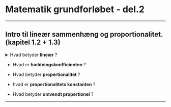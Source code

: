 # Matematik grundforløbet - del.2

---

##  Intro til lineær sammenhæng og proportionalitet. (kapitel 1.2 + 1.3)


<details>
  <summary>Hvad betyder <b>lineær</b> ?</summary>

  Hvis et udtryk kan skrives på formen nedenfor, hvor kun a og b er konstanter, siges den at være lineær:   

  <math display="block"> 
  <mrow>
    <mi>y</mi>
    <mo>=</mo>
    <mi>a</mi>
    <mo>&#x2022;</mo>
    <mi>x</mi>
    <mo>+</mo>
    <mi>b</mi>

  </math>
  
    

</details>

- Hvad er **hældningskoefficienten** ?

- Hvad betyder **propertionalitet** ?

- hvad er **propertionalitets konstanten** ?

- Hvad betyder **omvendt propertionel** ?

---

